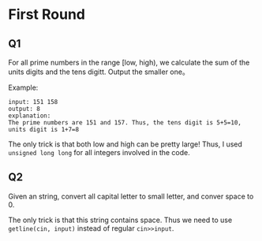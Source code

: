 # First Round

## Q1

For all prime numbers in the range [low, high), we calculate the sum of the units digits and the tens digitt. Output the smaller one。

Example:

    input: 151 158
    output: 8
    explanation:
    The prime numbers are 151 and 157. Thus, the tens digit is 5+5=10, units digit is 1+7=8
    
The only trick is that both low and high can be pretty large! Thus, I used `unsigned long long` for all integers involved in the code.    
    
## Q2

Given an string, convert all capital letter to small letter, and conver space to 0.

The only trick is that this string contains space. 
Thus we need to use `getline(cin, input)` instead of regular `cin>>input`.
